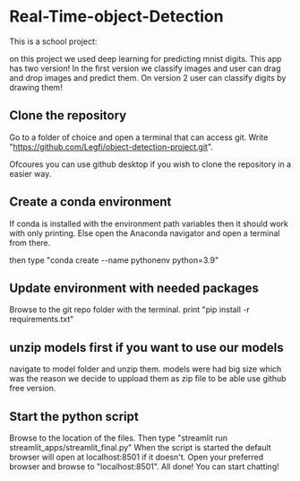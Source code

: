# Real-Time-object-Detection
This is a school project:

on this project we used deep learning for predicting mnist digits. 
This app has two version! In the first version we classify images and user can drag and drop images and predict them. 
On version 2 user can classify digits by drawing them! 

## Clone the repository
Go to a folder of choice and open a terminal that can access git. Write "https://github.com/Legfi/object-detection-project.git".

Ofcoures you can use github desktop if you wish to clone the repository in a easier way.
## Create a conda environment
If conda is installed with the environment path variables then it should work with only printing. Else open the Anaconda navigator and open a terminal from there.

then type "conda create --name pythonenv python=3.9"
## Update environment with needed packages 
Browse to the git repo folder with the terminal. print "pip install -r requirements.txt"
## unzip models first if you want to use our models
navigate to model folder and unzip them. models were had big size which was the reason we decide to uppload them as zip file to be able use github free version.

## Start the python script
Browse to the location of the files.
Then type "streamlit run streamlit_apps/streamlit_final.py" When the script is started the default browser will open at localhost:8501 if it doesn't. Open your preferred browser and browse to "localhost:8501". All done! You can start chatting!
